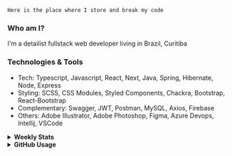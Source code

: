 ```
Here is the place where I store and break my code
```
### Who am I?
I'm a detailist fullstack web developer living in Brazil, Curitiba

### Technologies & Tools
- Tech: Typescript, Javascript, React, Next, Java, Spring, Hibernate, Node, Express
- Styling: SCSS, CSS Modules, Styled Components, Chackra, Bootstrap, React-Bootstrap
- Complementary: Swagger, JWT, Postman, MySQL, Axios, Firebase
- Others: Adobe Illustrator, Adobe Photoshop, Figma, Azure Devops, Intellij, VSCode

<details>
  <summary><b> Weekly Stats</b></summary>
<!--START_SECTION:waka-->

```text
TypeScript       19 hrs 57 mins  ██████████▓░░░░░░░░░░░░░░   42.55 %
CSS              18 hrs 18 mins  █████████▓░░░░░░░░░░░░░░░   39.02 %
Java             3 hrs 50 mins   ██░░░░░░░░░░░░░░░░░░░░░░░   08.19 %
JSON             2 hrs 48 mins   █▒░░░░░░░░░░░░░░░░░░░░░░░   05.99 %
TOML             1 hr 14 mins    ▓░░░░░░░░░░░░░░░░░░░░░░░░   02.66 %
Bash             20 mins         ▒░░░░░░░░░░░░░░░░░░░░░░░░   00.72 %
```

<!--END_SECTION:waka-->
</details>

<details>
  <summary><b> GitHub Usage</b></summary>
  
[![Top Langs](https://github-readme-stats.vercel.app/api/top-langs/?username=gxlpes&&langs_count=9&layout=compact)](https://github.com/anuraghazra/github-readme-stats)

</details>
